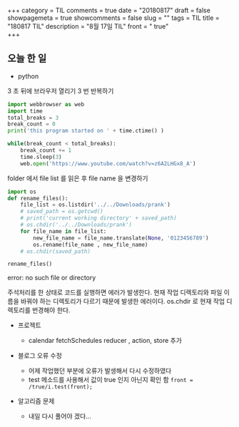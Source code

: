 +++
category = TIL
comments = true
date = "20180817"
draft = false
showpagemeta = true
showcomments = false
slug = ""
tags = TIL
title = "180817 TIL"
description = "8월 17일 TIL"
front =  " true"  
+++

## 오늘 한 일

- python

3 초 뒤에 브라우저 열리기 3 번 반복하기

```py
import webbrowser as web
import time
total_breaks = 3
break_count = 0
print('this program started on ' + time.ctime() )

while(break_count < total_breaks):
    break_count += 1
    time.sleep(3)
    web.open('https://www.youtube.com/watch?v=z6A2LHGx8_A')
```

folder 에서 file list 를 읽은 후 file name 을 변경하기

```py
import os
def rename_files():
    file_list = os.listdir('../../Downloads/prank')
    # saved_path = os.getcwd()
    # print('current working directory' + saved_path)
    # os.chdir('../../Downloads/prank')
    for file_name in file_list:
        new_file_name = file_name.translate(None, '0123456789')
        os.rename(file_name , new_file_name)
    # os.chdir(saved_path)

rename_files()
```

error: no such file or directory

주석처리를 한 상태로 코드를 실행하면 에러가 발생한다.
현재 작업 디렉토리와 파일 이름을 바꿔야 하는 디렉토리가 다르기 때문에 발생한 에러이다.
os.chdir 로 현재 작업 디렉토리를 번경해야 한다.

- 프로젝트

  - calendar fetchSchedules reducer , action, store 추가

- 블로그 오류 수정

  - 어제 작업했던 부분에 오류가 발생해서 다시 수정하였다
  - test 메소드를 사용해서 값이 true 인지 아닌지 확인 함
    `front = /true/i.test(front);`

- 알고리즘 문제
  - 내일 다시 풀어야 겠다...
